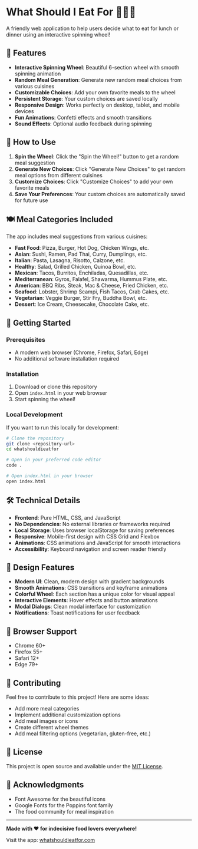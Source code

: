 # What Should I Eat For 🍕🍔🍜

A friendly web application to help users decide what to eat for lunch or dinner using an interactive spinning wheel!

## 🌟 Features

- **Interactive Spinning Wheel**: Beautiful 6-section wheel with smooth spinning animation
- **Random Meal Generation**: Generate new random meal choices from various cuisines
- **Customizable Choices**: Add your own favorite meals to the wheel
- **Persistent Storage**: Your custom choices are saved locally
- **Responsive Design**: Works perfectly on desktop, tablet, and mobile devices
- **Fun Animations**: Confetti effects and smooth transitions
- **Sound Effects**: Optional audio feedback during spinning

## 🎯 How to Use

1. **Spin the Wheel**: Click the "Spin the Wheel!" button to get a random meal suggestion
2. **Generate New Choices**: Click "Generate New Choices" to get random meal options from different cuisines
3. **Customize Choices**: Click "Customize Choices" to add your own favorite meals
4. **Save Your Preferences**: Your custom choices are automatically saved for future use

## 🍽️ Meal Categories Included

The app includes meal suggestions from various cuisines:
- **Fast Food**: Pizza, Burger, Hot Dog, Chicken Wings, etc.
- **Asian**: Sushi, Ramen, Pad Thai, Curry, Dumplings, etc.
- **Italian**: Pasta, Lasagna, Risotto, Calzone, etc.
- **Healthy**: Salad, Grilled Chicken, Quinoa Bowl, etc.
- **Mexican**: Tacos, Burritos, Enchiladas, Quesadillas, etc.
- **Mediterranean**: Gyros, Falafel, Shawarma, Hummus Plate, etc.
- **American**: BBQ Ribs, Steak, Mac & Cheese, Fried Chicken, etc.
- **Seafood**: Lobster, Shrimp Scampi, Fish Tacos, Crab Cakes, etc.
- **Vegetarian**: Veggie Burger, Stir Fry, Buddha Bowl, etc.
- **Dessert**: Ice Cream, Cheesecake, Chocolate Cake, etc.

## 🚀 Getting Started

### Prerequisites
- A modern web browser (Chrome, Firefox, Safari, Edge)
- No additional software installation required

### Installation
1. Download or clone this repository
2. Open `index.html` in your web browser
3. Start spinning the wheel!

### Local Development
If you want to run this locally for development:

```bash
# Clone the repository
git clone <repository-url>
cd whatshouldieatfor

# Open in your preferred code editor
code .

# Open index.html in your browser
open index.html
```

## 🛠️ Technical Details

- **Frontend**: Pure HTML, CSS, and JavaScript
- **No Dependencies**: No external libraries or frameworks required
- **Local Storage**: Uses browser localStorage for saving preferences
- **Responsive**: Mobile-first design with CSS Grid and Flexbox
- **Animations**: CSS animations and JavaScript for smooth interactions
- **Accessibility**: Keyboard navigation and screen reader friendly

## 🎨 Design Features

- **Modern UI**: Clean, modern design with gradient backgrounds
- **Smooth Animations**: CSS transitions and keyframe animations
- **Colorful Wheel**: Each section has a unique color for visual appeal
- **Interactive Elements**: Hover effects and button animations
- **Modal Dialogs**: Clean modal interface for customization
- **Notifications**: Toast notifications for user feedback

## 📱 Browser Support

- Chrome 60+
- Firefox 55+
- Safari 12+
- Edge 79+

## 🤝 Contributing

Feel free to contribute to this project! Here are some ideas:
- Add more meal categories
- Implement additional customization options
- Add meal images or icons
- Create different wheel themes
- Add meal filtering options (vegetarian, gluten-free, etc.)

## 📄 License

This project is open source and available under the [MIT License](LICENSE).

## 🙏 Acknowledgments

- Font Awesome for the beautiful icons
- Google Fonts for the Poppins font family
- The food community for meal inspiration

---

**Made with ❤️ for indecisive food lovers everywhere!**

Visit the app: [whatshouldieatfor.com](https://whatshouldieatfor.com) 